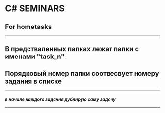 # C# SEMINARS
## For hometasks
---
## В предстваленных папках лежат папки с именами "task_n" 
## Порядковый номер папки соотвесвует номеру задания в списке
---
#### *в начале каждого задания дублирую саму задачу*
---
